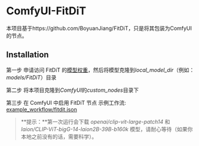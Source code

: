 # ComfyUI-FitDiT

本项目基于https://github.com/BoyuanJiang/FitDiT，只是将其包装为ComfyUI的节点。

## Installation

第一步 申请访问 FitDiT 的[模型权重](https://huggingface.co/BoyuanJiang/FitDiT)，然后将模型克隆到*local_model_dir*（例如：_models/FitDiT_）目录

第二步 将本项目克隆到*ComfyUI*的*custom_nodes*目录下

第三步 在 ComfyUI 中启用 FitDiT 节点
示例工作流: [example_workflow/fitdit.json](example_workflow/fitdit.json)

> **提示：**第一次运行会下载 _openai/clip-vit-large-patch14_ 和 _laion/CLIP-ViT-bigG-14-laion2B-39B-b160k_ 模型，请耐心等待（如果你本地之前没有的话，需要科学）。
